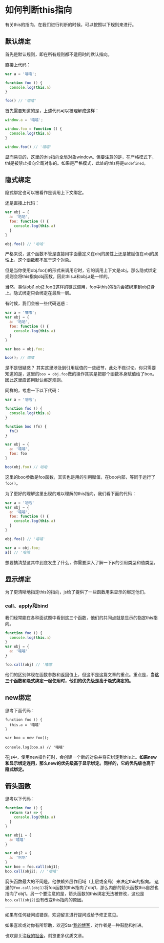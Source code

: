 # 如何判断this指向

有关this的指向，在我们进行判断的时候，可以按照以下规则来进行。
## 默认绑定
首先是默认规则，即在所有规则都不适用时的默认指向。  

直接上代码：
```javascript
var a = '嘻嘻';

function foo () {
  console.log(this.a)
}

foo() // '嘻嘻'
```
首先需要知道的是，上述代码可以被理解成这样：
```javascript
window.a = '嘻嘻';

window.foo = function () {
  console.log(this.a)
}

window.foo() // '嘻嘻'
```

显而易见的，这里的this指向全局对象window。但要注意的是，在严格模式下，thi是被禁止指向全局对象的。如果是严格模式，此处的this将是`undefined`。

## 隐式绑定
隐式绑定也可以被看作是调用上下文绑定。  

还是直接上代码：
```javascript
var obj = {
  a: '哈哈',
  foo: function () {
    console.log(this.a)
  }
}

obj.foo() // '哈哈'
```
严格来说，这个函数不管是直接用字面量定义在obj的属性上还是被赋值在obj的属性上，这个函数都不属于这个对象。  

但是当你使用obj.foo()的形式来调用它时，它的调用上下文是obj，那么隐式绑定规则会将this指向obj函数。因此this.a和obj.a是一样的。

当然，类似obj1.obj2.foo()这样的链式调用，foo中this的指向会被绑定到obj2身上。隐式绑定只会绑定在最后一层。

有时候，我们会被一些代码迷惑：
```javascript
var a = '嘻嘻';
var obj = {
  a: '哈哈',
  foo: function () {
    console.log(this.a)
  }
}

var boo = obj.foo;

boo(); // 嘻嘻
```
是不是很疑惑？
其实这里涉及到引用赋值的一些细节，此处不做讨论。你只需要知道的是，这里的`boo = obj.foo`做的操作其实是把那个函数本身赋值给了boo。因此这里应该用默认绑定规则。

同样的，考虑一下以下代码：
```javascript
var a = '哈哈';

function foo () {
  console.log(this.a)
}

function boo (fn) {
  fn()
}

var obj = {
  a: '嘻嘻',
  foo: foo
}

boo(obj.foo) // 哈哈
```
这里的boo参数是foo函数，其实也是用的引用赋值，在boo内部，等同于运行了`foo()`。

为了更好的理解这里出现的难以理解的this指向，我们看下面的代码：
```javascript
var a = '哈哈'
var obj = {
  a: '嘻嘻',
  foo: function () {
    console.log(this.a)
  }
}

obj.foo() // '嘻嘻'

var a = obj.foo;
a() // '哈哈'
```
想要搞清楚这其中到底发生了什么，你需要深入了解一下js的引用类型和值类型。

## 显示绑定
为了更清晰地指定this的指向，js给了提供了一些函数用来显示的绑定他们。
### call、apply和bind
我们经常能在各种面试题中看到这三个函数，他们的共同点就是显示的指定this指向。

```javascript
function foo () {
  console.log(this.a)
}
var obj = {
  a: '嘻嘻'
}

foo.call(obj) // '嘻嘻'
```
他们的区别体现在函数参数和返回值上，但这不是这篇文章的重点。重点是，**当这三个函数和隐式绑定一起使用时，他们的优先级是高于隐式绑定的。**

## new绑定
思考下面代码：
```
function foo () {
  this.a = '嘻嘻'
}

var boo = new foo();

console.log(boo.a) // '嘻嘻'
```
在js中，使用new操作符时，会创建一个新的对象并将它绑定到this上。**如果new和显示绑定连用，那么new的优先级高于显示绑定。同样的，它的优先级也高于隐式绑定。**

## 箭头函数
思考以下代码：
```javascript
function foo () {
  return (a) => {
    console.log(this.a)
  }
}

var obj1 = {
  a:'嘻嘻'
}

var obj2 = {
  a: '哈哈'
}
var boo = foo.call(obj1);
boo.call(obj2); // '嘻嘻'
```
箭头函数最大的不同是，他依赖外层作用域（上层或全局）来决定this的指向。
这里的`foo.call(obj1)`将foo函数的this指向了obj1，那么内部的箭头函数this自然也指向了obj1。另一个要注意的是，箭头函数的this绑定无法被修改，这也是`boo.call(obj2)`没有改变this指向的原因。


---
如果有任何疑问或错误，欢迎留言进行提问或给予修正意见。

如果喜欢或对你有所帮助，欢迎Star[我的博客](https://github.com/wy2016xiao/blog)，对作者是一种鼓励和推进。

也欢迎关注[我的掘金](https://juejin.im/user/583bbd74ac502e006ea81f99)，浏览更多优质文章。